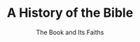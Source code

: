 ---
title: "A History of the Bible"
subtitle: "The Book and Its Faiths"
authors: 
 - John Barton
publishers:
 - Penguin
publish: 2020
tags: 
 - nonfic
 - christianity
---